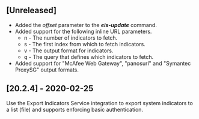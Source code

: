 ## [Unreleased]
  - Added the *offset* parameter to the ***eis-update*** command.
  - Added support for the following inline URL parameters.
    - n - The number of indicators to fetch.
    - s - The first index from which to fetch indicators.
    - v - The output format for indicators.
    - q - The query that defines which indicators to fetch.
  - Added support for "McAfee Web Gateway", "panosurl" and "Symantec ProxySG" output formats.

## [20.2.4] - 2020-02-25
Use the Export Indicators Service integration to export system indicators to a list (file) and supports enforcing basic authentication.
